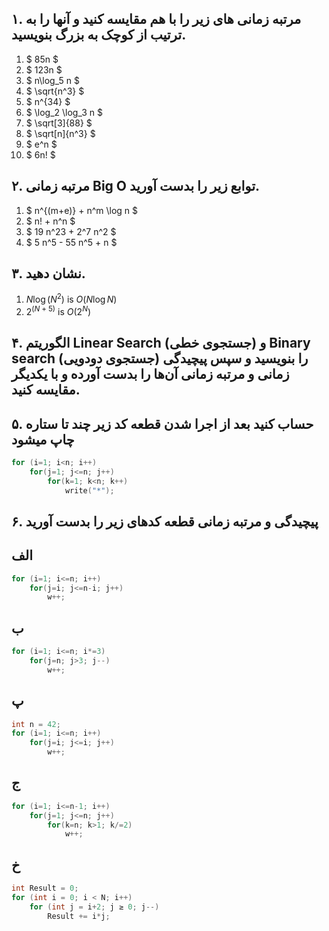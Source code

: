 ## ۱. مرتبه زمانی های زیر را با هم مقایسه کنید و آنها را به ترتیب از کوچک به بزرگ بنویسید.

1. $ 85n $
2. $ 123n $
3. $ n\log_5 n $
4. $ \sqrt{n^3} $
5. $ n^{34} $
6. $ \log_2 \log_3 n $
7. $ \sqrt[3]{88} $
8. $ \sqrt[n]{n^3} $
9. $ e^n $
10. $ 6n! $

## ۲. مرتبه زمانی Big O توابع زیر را بدست آورید.

1. $ n^{(m+e)} + n^m \log n $
2. $ n! + n^n $
3. $ 19 n^23 + 2^7 n^2 $
4. $ 5 n^5 - 55 n^5 + n $

## ۳. نشان دهید.

1. $N \log(N^2) \text{ is } O(N \log N)$
2. $2^{(N + 5)}$ is $O(2^N)$



## ۴. الگوریتم Linear Search (جستجوی خطی) و Binary search (جستجوی دودویی) را بنویسید و سپس پیچیدگی زمانی و مرتبه زمانی آن‌ها را بدست آورده و با یکدیگر مقایسه کنید.

## ۵. حساب کنید بعد از اجرا شدن قطعه کد زیر چند تا ستاره چاپ میشود

```c
for (i=1; i<n; i++)
    for(j=1; j<=n; j++)
        for(k=1; k<n; k++)
            write("*");
```


## ۶. پیچیدگی و مرتبه زمانی قطعه کدهای زیر را بدست آورید

## الف
```c
for (i=1; i<=n; i++)
    for(j=i; j<=n-i; j++)
        w++;
```


## ب

```c
for (i=1; i<=n; i*=3)
    for(j=n; j>3; j--)
        w++;
```



## پ

```c
int n = 42;
for (i=1; i<=n; i++)
    for(j=i; j<=i; j++)
        w++;
```


## ج

```c
for (i=1; i<=n-1; i++)
    for(j=1; j<=n; j++)
        for(k=n; k>1; k/=2)
            w++;
```


## خ
```c
int Result = 0;
for (int i = 0; i < N; i++)
    for (int j = i+2; j ≥ 0; j--)
        Result += i*j;
```
